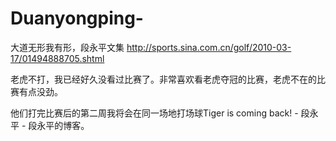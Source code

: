 # Duanyongping-
大道无形我有形，段永平文集
http://sports.sina.com.cn/golf/2010-03-17/01494888705.shtml

老虎不打，我已经好久没看过比赛了。非常喜欢看老虎夺冠的比赛，老虎不在的比赛有点没劲。

他们打完比赛后的第二周我将会在同一场地打场球Tiger is coming back! - 段永平 - 段永平的博客。
